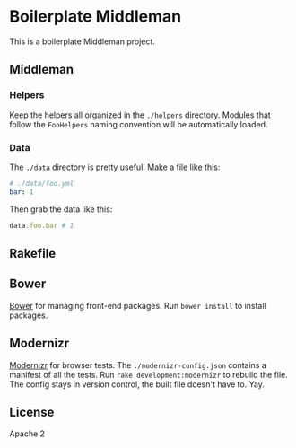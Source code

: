 # Boilerplate Middleman

This is a boilerplate Middleman project.

## Middleman

### Helpers

Keep the helpers all organized in the `./helpers` directory. Modules that
follow the `FooHelpers` naming convention will be automatically loaded.

### Data

The `./data` directory is pretty useful. Make a file like this:

```yml
# ./data/foo.yml
bar: 1
```

Then grab the data like this:

```ruby
data.foo.bar # 1
```

## Rakefile

## Bower

[Bower](http://bower.io) for managing front-end packages. Run `bower install`
to install packages.

## Modernizr

[Modernizr](https://modernizr.com/docs) for browser tests.  The
`./modernizr-config.json` contains a manifest of all the tests.  Run `rake
development:modernizr` to rebuild the file. The config stays in version
control, the built file doesn't have to. Yay.

## License

Apache 2
